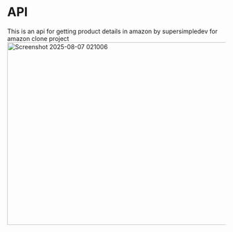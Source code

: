 # API

This is an api for getting product details in amazon by supersimpledev for amazon clone project
<img width="906" height="422" alt="Screenshot 2025-08-07 021006" src="https://github.com/user-attachments/assets/b017f573-2c82-4a3e-994c-6cb17559a923" />

